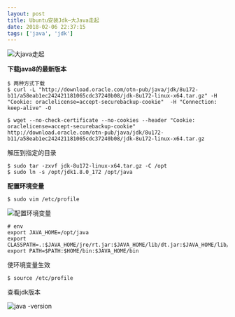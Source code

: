 ```yaml
---
layout: post
title: Ubuntu安装Jdk–大Java走起
date: 2018-02-06 22:37:15
tags: ['java', 'jdk']
---
```


![大java走起](https://blog.xlinyu.com/assets/images/2018-02-06/2015011811124013974.jpg)

**下载java8的最新版本**

```shell
$ 两种方式下载
$ curl -L "http://download.oracle.com/otn-pub/java/jdk/8u172-b11/a58eab1ec242421181065cdc37240b08/jdk-8u172-linux-x64.tar.gz" -H "Cookie: oraclelicense=accept-securebackup-cookie"  -H "Connection: keep-alive" -O  

$ wget --no-check-certificate --no-cookies --header "Cookie: oraclelicense=accept-securebackup-cookie" http://download.oracle.com/otn-pub/java/jdk/8u172-b11/a58eab1ec242421181065cdc37240b08/jdk-8u172-linux-x64.tar.gz
```

<!-- more -->

解压到指定的目录

```shell
$ sudo tar -zxvf jdk-8u172-linux-x64.tar.gz -C /opt
$ sudo ln -s /opt/jdk1.8.0_172 /opt/java 
```

**配置环境变量**

```shell
$ sudo vim /etc/profile
```

![配置环境变量](https://blog.xlinyu.com/assets/images/2018-02-06/20180206234949.png)

```shell
# env
export JAVA_HOME=/opt/java
export CLASSPATH=.:$JAVA_HOME/jre/rt.jar:$JAVA_HOME/lib/dt.jar:$JAVA_HOME/lib/tools.jar
export PATH=$PATH:$HOME/bin:$JAVA_HOME/bin
```
使环境变量生效

```shell
$ source /etc/profile
```

查看jdk版本

![java -version](https://blog.xlinyu.com/assets/images/2018-02-06/20180206235648.png)
